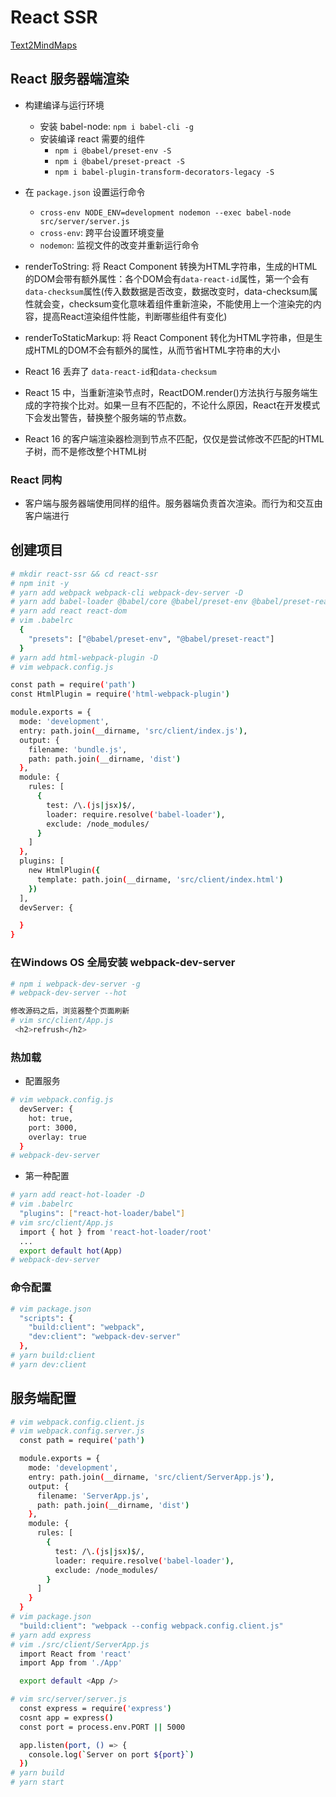 # React SSR

[Text2MindMaps](https://tobloef.com/text2mindmap/)

## React 服务器端渲染

- 构建编译与运行环境
  - 安装 babel-node: `npm i babel-cli -g`
  - 安装编译 react 需要的组件
    - `npm i @babel/preset-env -S`
    - `npm i @babel/preset-preact -S`
    - `npm i babel-plugin-transform-decorators-legacy -S`
- 在 `package.json` 设置运行命令
  - `cross-env NODE_ENV=development nodemon --exec babel-node src/server/server.js`
  - `cross-env`: 跨平台设置环境变量
  - `nodemon`: 监视文件的改变并重新运行命令

- renderToString: 将 React Component 转换为HTML字符串，生成的HTML的DOM会带有额外属性：各个DOM会有`data-react-id`属性，第一个会有`data-checksum`属性(传入数数据是否改变，数据改变时，data-checksum属性就会变，checksum变化意味着组件重新渲染，不能使用上一个渲染完的内容，提高React渲染组件性能，判断哪些组件有变化)
- renderToStaticMarkup: 将 React Component 转化为HTML字符串，但是生成HTML的DOM不会有额外的属性，从而节省HTML字符串的大小

- React 16 丢弃了 `data-react-id`和`data-checksum`
- React 15 中，当重新渲染节点时，ReactDOM.render()方法执行与服务端生成的字符挨个比对。如果一旦有不匹配的，不论什么原因，React在开发模式下会发出警告，替换整个服务端的节点数。
- React 16 的客户端渲染器检测到节点不匹配，仅仅是尝试修改不匹配的HTML子树，而不是修改整个HTML树

### React 同构

- 客户端与服务器端使用同样的组件。服务器端负责首次渲染。而行为和交互由客户端进行

## 创建项目

```sh
# mkdir react-ssr && cd react-ssr
# npm init -y
# yarn add webpack webpack-cli webpack-dev-server -D
# yarn add babel-loader @babel/core @babel/preset-env @babel/preset-react -D
# yarn add react react-dom
# vim .babelrc
  {
    "presets": ["@babel/preset-env", "@babel/preset-react"]
  }
# yarn add html-webpack-plugin -D
# vim webpack.config.js

const path = require('path')
const HtmlPlugin = require('html-webpack-plugin')

module.exports = {
  mode: 'development',
  entry: path.join(__dirname, 'src/client/index.js'),
  output: {
    filename: 'bundle.js',
    path: path.join(__dirname, 'dist')
  },
  module: {
    rules: [
      {
        test: /\.(js|jsx)$/,
        loader: require.resolve('babel-loader'),
        exclude: /node_modules/
      }
    ]
  },
  plugins: [
    new HtmlPlugin({
      template: path.join(__dirname, 'src/client/index.html')
    })
  ],
  devServer: {

  }
}
```

### 在Windows OS 全局安装 webpack-dev-server

```sh
# npm i webpack-dev-server -g
# webpack-dev-server --hot

修改源码之后，浏览器整个页面刷新
# vim src/client/App.js
 <h2>refrush</h2>
```

### 热加载

- 配置服务

```sh
# vim webpack.config.js
  devServer: {
    hot: true,
    port: 3000,
    overlay: true
  }
# webpack-dev-server
```

- 第一种配置

```sh
# yarn add react-hot-loader -D
# vim .babelrc
  "plugins": ["react-hot-loader/babel"]
# vim src/client/App.js
  import { hot } from 'react-hot-loader/root'
  ...
  export default hot(App)
# webpack-dev-server
```

### 命令配置

```sh
# vim package.json
  "scripts": {
    "build:client": "webpack",
    "dev:client": "webpack-dev-server"
  },
# yarn build:client
# yarn dev:client
```

## 服务端配置

```sh
# vim webpack.config.client.js
# vim webpack.config.server.js
  const path = require('path')

  module.exports = {
    mode: 'development',
    entry: path.join(__dirname, 'src/client/ServerApp.js'),
    output: {
      filename: 'ServerApp.js',
      path: path.join(__dirname, 'dist')
    },
    module: {
      rules: [
        {
          test: /\.(js|jsx)$/,
          loader: require.resolve('babel-loader'),
          exclude: /node_modules/
        }
      ]
    }
  }
# vim package.json
  "build:client": "webpack --config webpack.config.client.js"
# yarn add express
# vim ./src/client/ServerApp.js
  import React from 'react'
  import App from './App'

  export default <App />

# vim src/server/server.js
  const express = require('express')
  cosnt app = express()
  const port = process.env.PORT || 5000

  app.listen(port, () => {
    console.log(`Server on port ${port}`)
  })
# yarn build
# yarn start

```
